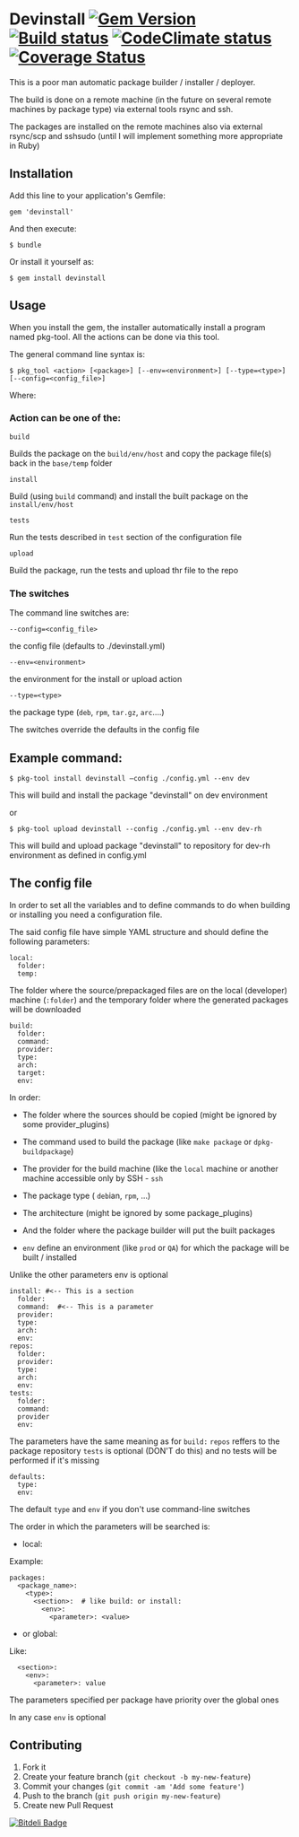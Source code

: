 # Devinstall  [![Gem Version][GV img]][Gem Version]  [![Build status][Build img]][Build status]  [![CodeClimate status][CodeClimate img]][CodeClimate status]  [![Coverage Status][Coverage img]][Coverage Status]

[Gem Version]: https://rubygems.org/gems/devinstall

[GV img]: https://badge.fury.io/rb/devinstall.png

[Build status]: https://travis-ci.org/dboca/devinstall

[Build img]: https://travis-ci.org/dboca/devinstall.png

[CodeClimate Status]: https://codeclimate.com/github/dboca/devinstall

[CodeClimate img]: https://codeclimate.com/github/dboca/devinstall.png

[Coverage Status]: https://coveralls.io/r/dboca/devinstall?branch=master

[Coverage img]: https://coveralls.io/repos/dboca/devinstall/badge.png?branch=master

This is a poor man automatic package builder / installer / deployer.

The build is done on a remote machine (in the future on several remote machines by package type)
via external tools rsync and ssh.

The packages are installed on the remote machines also via external rsync/scp and sshsudo
(until I will implement something more appropriate in Ruby)

## Installation

Add this line to your application's Gemfile:

    gem 'devinstall'

And then execute:

    $ bundle

Or install it yourself as:

    $ gem install devinstall

## Usage

When you install the gem, the installer automatically install a program named pkg-tool. 
All the actions can be done via this tool.

The general command line syntax is:

	$ pkg_tool <action> [<package>] [--env=<environment>] [--type=<type>] [--config=<config_file>]

Where:

### Action can be one of the:

    build

Builds the package on the `build/env/host` and copy the package file(s) back in the `base/temp` folder

    install

Build (using `build` command) and install the built package on the `install/env/host`

    tests

Run the tests described in `test` section of the configuration file

    upload

Build the package, run the tests and upload thr file to the repo

### The switches

The command line switches are:

    --config=<config_file>
  the config file (defaults to ./devinstall.yml)

    --env=<environment>
  the environment for the install or upload action

    --type=<type>
  the package type (`deb`, `rpm`, `tar.gz`, `arc`....)

The switches override the defaults in the config file

## Example command:

    $ pkg-tool install devinstall –config ./config.yml --env dev

This will build and install the package "devinstall" on dev environment

or

    $ pkg-tool upload devinstall --config ./config.yml --env dev-rh

This will build and upload package "devinstall" to repository for dev-rh environment as defined in config.yml

## The config file

In order to set all the variables and to define commands to do when building or installing you need a configuration file.

The said config file have simple YAML structure and should define the following parameters:

    local:    
      folder:
      temp:

The folder where the source/prepackaged files are on the local (developer) machine (`:folder`) and the
temporary folder where the generated packages will be downloaded

    build:
      folder: 
      command:
      provider:
      type:
      arch:
      target:
      env:

In order:

  - The folder where the sources should be copied (might be ignored by some provider_plugins)

  - The command used to build the package (like `make package` or `dpkg-buildpackage`)

  - The provider for the build machine (like the `local` machine or another machine
  accessible only by SSH - `ssh` 

  - The package type ( `deb`ian, `rpm`, ...)

  - The architecture (might be ignored by some package_plugins)

  - And the folder where the package builder will put the built packages

  - `env` define an environment (like `prod` or `QA`) for which the package will be built / installed

Unlike the other parameters env is optional 
  
    install: #<-- This is a section
      folder:
      command:  #<-- This is a parameter
      provider:
      type:
      arch:
      env:		
    repos:
      folder:
      provider:
      type:
      arch:
      env:
    tests:
      folder:
      command:
      provider
      env:
              
The parameters have the same meaning as for `build:`
 `repos` reffers to the package repository
 `tests` is optional (DON'T do this) and no tests will be performed if it's missing

    defaults:
      type:
      env:
              
The default `type` and `env` if you don't use command-line switches


The order in which the parameters will be searched is:

  - local:

Example:

    packages:
      <package_name>:
        <type>:
          <section>:  # like build: or install:
            <env>:
              <parameter>: <value>
            
              
  - or global:

Like:

      <section>:
        <env>:
          <parameter>: value

The parameters specified per package have priority over the global ones

In any case `env` is optional

## Contributing

1. Fork it
2. Create your feature branch (`git checkout -b my-new-feature`)
3. Commit your changes (`git commit -am 'Add some feature'`)
4. Push to the branch (`git push origin my-new-feature`)
5. Create new Pull Request


[![Bitdeli Badge](https://d2weczhvl823v0.cloudfront.net/dboca/devinstall/trend.png)](https://bitdeli.com/free "Bitdeli Badge")

